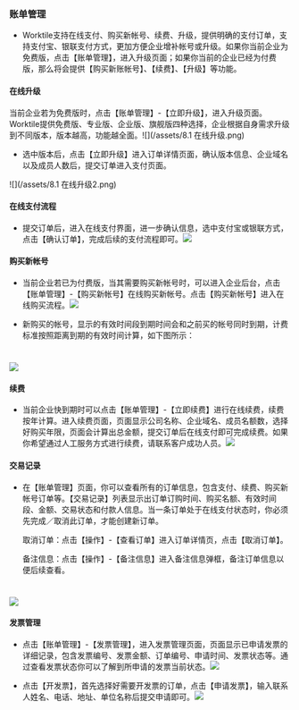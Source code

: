 ### 账单管理

* Worktile支持在线支付、购买新帐号、续费、升级，提供明确的支付订单，支持支付宝、银联支付方式，更加方便企业增补帐号或升级。如果你当前企业为免费版，点击【账单管理】，进入升级页面；如果你当前的企业已经为付费版，那么将会提供【购买新账帐号】、【续费】、【升级】等功能。

#### 在线升级

当前企业若为免费版时，点击【账单管理】-【立即升级】，进入升级页面。Worktile提供免费版、专业版、企业版、旗舰版四种选择，企业根据自身需求升级到不同版本，版本越高，功能越全面。![](/assets/8.1 在线升级.png)

* 选中版本后，点击【立即升级】进入订单详情页面，确认版本信息、企业域名以及成员人数后，提交订单进入支付页面。

![](/assets/8.1 在线升级2.png)

#### 在线支付流程

* 提交订单后，进入在线支付界面，进一步确认信息，选中支付宝或银联方式，点击【确认订单】，完成后续的支付流程即可。![](/assets/8.2在线支付流程.png)

#### 购买新帐号

* 当前企业若已为付费版，当其需要购买新帐号时，可以进入企业后台，点击【账单管理】-【购买新帐号】在线购买新帐号。点击【购买新帐号】进入在线购买流程。![](/assets/8.3购买新账号.png)

* 新购买的帐号，显示的有效时间段到期时间会和之前买的帐号同时到期，计费标准按照距离到期的有效时间计算，如下图所示：

# ![](/assets/8.3购买新账号2.png)

#### 续费

* 当前企业快到期时可以点击【账单管理】-【立即续费】进行在线续费，续费按年计算。进入续费页面，页面显示公司名称、企业域名、成员名额数，选择好购买年限，页面会计算出总金额，提交订单后在线支付即可完成续费。如果你希望通过人工服务方式进行续费，请联系客户成功人员。![](/assets/8.4续费.png)

#### 交易记录

* 在【账单管理】页面，你可以查看所有的订单信息，包含支付、续费、购买新帐号订单等。【交易记录】列表显示出订单订购时间、购买名额、有效时间段、金额、交易状态和付款人信息。当一条订单处于在线支付状态时，你必须先完成／取消此订单，才能创建新订单。

  取消订单：点击【操作】-【查看订单】进入订单详情页，点击【取消订单】。

  备注信息：点击【操作】-【备注信息】进入备注信息弹框，备注订单信息以便后续查看。

# ![](/assets/8.5交易记录.png)

#### 发票管理

* 点击【账单管理】-【发票管理】，进入发票管理页面，页面显示已申请发票的详细记录，包含发票编号、发票金额、订单编号、申请时间、发票状态等。通过查看发票状态你可以了解到所申请的发票当前状态。![](/assets/8.6发票管理.png)

* 点击【开发票】，首先选择好需要开发票的订单，点击【申请发票】，输入联系人姓名、电话、地址、单位名称后提交申请即可。![](/assets/8.6发票管理2.png)



